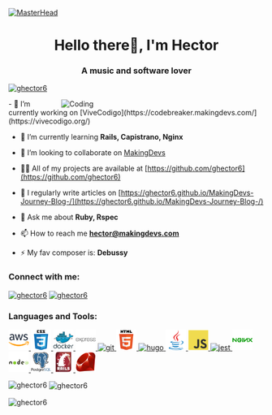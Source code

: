 [![MasterHead](https://scontent.fmex1-5.fna.fbcdn.net/v/t39.30808-6/304946912_451927450288589_1269618816721098555_n.png?_nc_cat=101&ccb=1-7&_nc_sid=e3f864&_nc_ohc=V27o4VsOvyIAX8BYRCL&_nc_ht=scontent.fmex1-5.fna&oh=00_AfAIWlklmtowME_shosWcqZ6xsLQSkSjKsxWmH2X2if9HQ&oe=63DD42C0)]()

<h1 align="center">Hello there👋, I'm Hector</h1>
<h3 align="center">A music and software lover</h3>

<p align="left"> <a href="https://twitter.com/ghector6" target="blank"><img src="https://img.shields.io/twitter/follow/ghector6?logo=twitter&style=for-the-badge" alt="ghector6" /></a> </p> 

<img align="right" alt="Coding" width="400" src="https://www.gratistodo.com/wp-content/uploads/2021/12/Gifs-Naruto-5.gif">
- 🔭 I’m currently working on [ViveCodigo](https://codebreaker.makingdevs.com/](https://vivecodigo.org/)

- 🌱 I’m currently learning **Rails, Capistrano, Nginx**

- 👯 I’m looking to collaborate on [MakingDevs](https://www.makingdevs.com/en/)

- 👨‍💻 All of my projects are available at [https://github.com/ghector6](https://github.com/ghector6)

- 📝 I regularly write articles on [https://ghector6.github.io/MakingDevs-Journey-Blog-/](https://ghector6.github.io/MakingDevs-Journey-Blog-/)

- 💬 Ask me about **Ruby, Rspec**

- 📫 How to reach me **hector@makingdevs.com**

- ⚡ My fav composer is: **Debussy**

<h3 align="left">Connect with me:</h3>
<p align="left">
<a href="https://twitter.com/ghector6" target="blank"><img align="center" src="https://raw.githubusercontent.com/rahuldkjain/github-profile-readme-generator/master/src/images/icons/Social/twitter.svg" alt="ghector6" height="30" width="40" /></a>
<a href="https://linkedin.com/in/ghector6" target="blank"><img align="center" src="https://raw.githubusercontent.com/rahuldkjain/github-profile-readme-generator/master/src/images/icons/Social/linked-in-alt.svg" alt="ghector6" height="30" width="40" /></a>
</p>

<h3 align="left">Languages and Tools:</h3>
<p align="left"> <a href="https://aws.amazon.com" target="_blank" rel="noreferrer"> <img src="https://raw.githubusercontent.com/devicons/devicon/master/icons/amazonwebservices/amazonwebservices-original-wordmark.svg" alt="aws" width="40" height="40"/> </a> <a href="https://www.w3schools.com/css/" target="_blank" rel="noreferrer"> <img src="https://raw.githubusercontent.com/devicons/devicon/master/icons/css3/css3-original-wordmark.svg" alt="css3" width="40" height="40"/> </a> <a href="https://www.docker.com/" target="_blank" rel="noreferrer"> <img src="https://raw.githubusercontent.com/devicons/devicon/master/icons/docker/docker-original-wordmark.svg" alt="docker" width="40" height="40"/> </a> <a href="https://expressjs.com" target="_blank" rel="noreferrer"> <img src="https://raw.githubusercontent.com/devicons/devicon/master/icons/express/express-original-wordmark.svg" alt="express" width="40" height="40"/> </a> <a href="https://git-scm.com/" target="_blank" rel="noreferrer"> <img src="https://www.vectorlogo.zone/logos/git-scm/git-scm-icon.svg" alt="git" width="40" height="40"/> </a> <a href="https://www.w3.org/html/" target="_blank" rel="noreferrer"> <img src="https://raw.githubusercontent.com/devicons/devicon/master/icons/html5/html5-original-wordmark.svg" alt="html5" width="40" height="40"/> </a> <a href="https://gohugo.io/" target="_blank" rel="noreferrer"> <img src="https://api.iconify.design/logos-hugo.svg" alt="hugo" width="40" height="40"/> </a> <a href="https://www.java.com" target="_blank" rel="noreferrer"> <img src="https://raw.githubusercontent.com/devicons/devicon/master/icons/java/java-original.svg" alt="java" width="40" height="40"/> </a> <a href="https://developer.mozilla.org/en-US/docs/Web/JavaScript" target="_blank" rel="noreferrer"> <img src="https://raw.githubusercontent.com/devicons/devicon/master/icons/javascript/javascript-original.svg" alt="javascript" width="40" height="40"/> </a> <a href="https://jestjs.io" target="_blank" rel="noreferrer"> <img src="https://www.vectorlogo.zone/logos/jestjsio/jestjsio-icon.svg" alt="jest" width="40" height="40"/> </a> <a href="https://www.nginx.com" target="_blank" rel="noreferrer"> <img src="https://raw.githubusercontent.com/devicons/devicon/master/icons/nginx/nginx-original.svg" alt="nginx" width="40" height="40"/> </a> <a href="https://nodejs.org" target="_blank" rel="noreferrer"> <img src="https://raw.githubusercontent.com/devicons/devicon/master/icons/nodejs/nodejs-original-wordmark.svg" alt="nodejs" width="40" height="40"/> </a> <a href="https://www.postgresql.org" target="_blank" rel="noreferrer"> <img src="https://raw.githubusercontent.com/devicons/devicon/master/icons/postgresql/postgresql-original-wordmark.svg" alt="postgresql" width="40" height="40"/> </a> <a href="https://rubyonrails.org" target="_blank" rel="noreferrer"> <img src="https://raw.githubusercontent.com/devicons/devicon/master/icons/rails/rails-original-wordmark.svg" alt="rails" width="40" height="40"/> </a> <a href="https://www.ruby-lang.org/en/" target="_blank" rel="noreferrer"> <img src="https://raw.githubusercontent.com/devicons/devicon/master/icons/ruby/ruby-original.svg" alt="ruby" width="40" height="40"/> </a> </p>

<p><img align="left" src="https://github-readme-stats.vercel.app/api/top-langs?username=ghector6&show_icons=true&locale=en&layout=compact" alt="ghector6" /></p>

<p>&nbsp;<img align="center" src="https://github-readme-stats.vercel.app/api?username=ghector6&show_icons=true&locale=en" alt="ghector6" /></p>

<p><img align="center" src="https://github-readme-streak-stats.herokuapp.com/?user=ghector6&" alt="ghector6" /></p>
